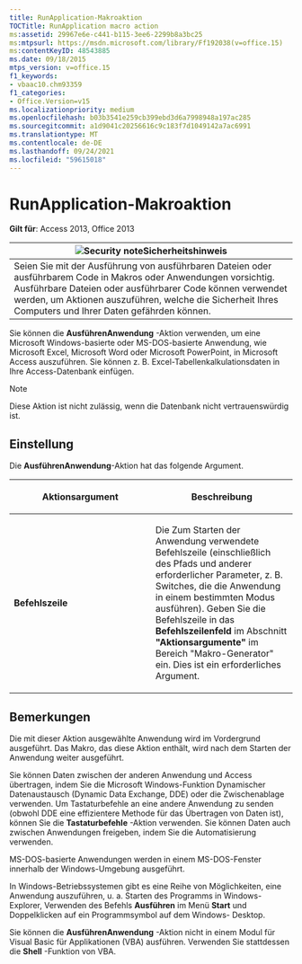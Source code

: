 ```yaml
---
title: RunApplication-Makroaktion
TOCTitle: RunApplication macro action
ms:assetid: 29967e6e-c441-b115-3ee6-2299b8a3bc25
ms:mtpsurl: https://msdn.microsoft.com/library/Ff192038(v=office.15)
ms:contentKeyID: 48543885
ms.date: 09/18/2015
mtps_version: v=office.15
f1_keywords:
- vbaac10.chm93359
f1_categories:
- Office.Version=v15
ms.localizationpriority: medium
ms.openlocfilehash: b03b3541e259cb399ebd3d6a7998948a197ac285
ms.sourcegitcommit: a1d9041c20256616c9c183f7d1049142a7ac6991
ms.translationtype: MT
ms.contentlocale: de-DE
ms.lasthandoff: 09/24/2021
ms.locfileid: "59615018"
---
```

# <a name="runapplication-macro-action"></a>RunApplication-Makroaktion

**Gilt für**: Access 2013, Office 2013

<table>
<thead>
<tr class="header">
<th><img src="media/access-alert-security.gif" title="Sicherheitshinweis" alt="Security note" /><strong>Sicherheitshinweis</strong></th>
</tr>
</thead>
<tbody>
<tr class="odd">
<td>Seien Sie mit der Ausführung von ausführbaren Dateien oder ausführbarem Code in Makros oder Anwendungen vorsichtig. Ausführbare Dateien oder ausführbarer Code können verwendet werden, um Aktionen auszuführen, welche die Sicherheit Ihres Computers und Ihrer Daten gefährden können.</td>
</tr>
</tbody>
</table>

Sie können die **AusführenAnwendung** -Aktion verwenden, um eine Microsoft Windows-basierte oder MS-DOS-basierte Anwendung, wie Microsoft Excel, Microsoft Word oder Microsoft PowerPoint, in Microsoft Access auszuführen. Sie können z. B. Excel-Tabellenkalkulationsdaten in Ihre Access-Datenbank einfügen.

> [!NOTE]
> Diese Aktion ist nicht zulässig, wenn die Datenbank nicht vertrauenswürdig ist. 

## <a name="setting"></a>Einstellung

Die **AusführenAnwendung**-Aktion hat das folgende Argument.

<table>
<colgroup>
<col style="width: 50%" />
<col style="width: 50%" />
</colgroup>
<thead>
<tr class="header">
<th><p>Aktionsargument</p></th>
<th><p>Beschreibung</p></th>
</tr>
</thead>
<tbody>
<tr class="odd">
<td><p><strong>Befehlszeile</strong></p></td>
<td><p>Die Zum Starten der Anwendung verwendete Befehlszeile (einschließlich des Pfads und anderer erforderlicher Parameter, z. B. Switches, die die Anwendung in einem bestimmten Modus ausführen). Geben Sie die Befehlszeile in das <strong>Befehlszeilenfeld</strong> im Abschnitt <strong>"Aktionsargumente"</strong> im Bereich "Makro-Generator" ein. Dies ist ein erforderliches Argument.</p></td>
</tr>
</tbody>
</table>


## <a name="remarks"></a>Bemerkungen

Die mit dieser Aktion ausgewählte Anwendung wird im Vordergrund ausgeführt. Das Makro, das diese Aktion enthält, wird nach dem Starten der Anwendung weiter ausgeführt.

Sie können Daten zwischen der anderen Anwendung und Access übertragen, indem Sie die Microsoft Windows-Funktion Dynamischer Datenaustausch (Dynamic Data Exchange, DDE) oder die Zwischenablage verwenden. Um Tastaturbefehle an eine andere Anwendung zu senden (obwohl DDE eine effizientere Methode für das Übertragen von Daten ist), können Sie die **Tastaturbefehle** -Aktion verwenden. Sie können Daten auch zwischen Anwendungen freigeben, indem Sie die Automatisierung verwenden.

MS-DOS-basierte Anwendungen werden in einem MS-DOS-Fenster innerhalb der Windows-Umgebung ausgeführt.

In Windows-Betriebssystemen gibt es eine Reihe von Möglichkeiten, eine Anwendung auszuführen, u. a. Starten des Programms in Windows-Explorer, Verwenden des Befehls **Ausführen** im Menü **Start** und Doppelklicken auf ein Programmsymbol auf dem Windows- Desktop.

Sie können die **AusführenAnwendung** -Aktion nicht in einem Modul für Visual Basic für Applikationen (VBA) ausführen. Verwenden Sie stattdessen die **Shell** -Funktion von VBA.

